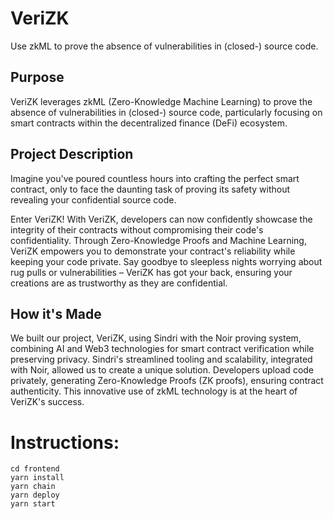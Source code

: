 # VeriZK

Use zkML to prove the absence of vulnerabilities in (closed-) source code.

## Purpose

VeriZK leverages zkML (Zero-Knowledge Machine Learning) to prove the absence of vulnerabilities in (closed-) source code, particularly focusing on smart contracts within the decentralized finance (DeFi) ecosystem.

## Project Description

Imagine you've poured countless hours into crafting the perfect smart contract, only to face the daunting task of proving its safety without revealing your confidential source code.

Enter VeriZK! With VeriZK, developers can now confidently showcase the integrity of their contracts without compromising their code's confidentiality. Through Zero-Knowledge Proofs and Machine Learning, VeriZK empowers you to demonstrate your contract's reliability while keeping your code private. Say goodbye to sleepless nights worrying about rug pulls or vulnerabilities – VeriZK has got your back, ensuring your creations are as trustworthy as they are confidential.

## How it's Made

We built our project, VeriZK, using Sindri with the Noir proving system, combining AI and Web3 technologies for smart contract verification while preserving privacy. Sindri's streamlined tooling and scalability, integrated with Noir, allowed us to create a unique solution. Developers upload code privately, generating Zero-Knowledge Proofs (ZK proofs), ensuring contract authenticity. This innovative use of zkML technology is at the heart of VeriZK's success. 

# Instructions:

```
cd frontend
yarn install
yarn chain
yarn deploy
yarn start
```

